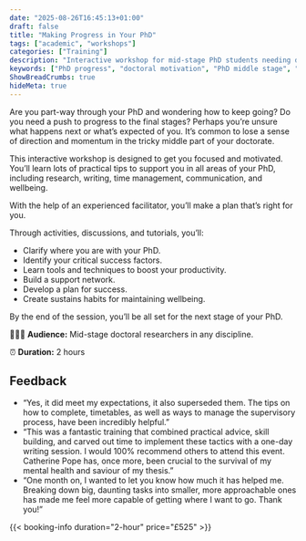 ```yaml
---
date: "2025-08-26T16:45:13+01:00"
draft: false
title: "Making Progress in Your PhD"
tags: ["academic", "workshops"]
categories: ["Training"] 
description: "Interactive workshop for mid-stage PhD students needing direction and motivation. Learn practical strategies for research, writing, time management, and wellbeing to successfully navigate to completion."
keywords: ["PhD progress", "doctoral motivation", "PhD middle stage", "thesis completion", "PhD productivity", "doctoral wellbeing", "PhD planning", "research momentum", "PhD support", "doctoral success"]
ShowBreadCrumbs: true
hideMeta: true
---
```


Are you part-way through your PhD and wondering how to keep going? Do you need a push to progress to the final stages? Perhaps you’re unsure what happens next or what’s expected of you. It’s common to lose a sense of direction and momentum in the tricky middle part of your doctorate.

This interactive workshop is designed to get you focused and motivated. You’ll learn lots of practical tips to support you in all areas of your PhD, including research, writing, time management, communication, and wellbeing.

With the help of an experienced facilitator, you’ll make a plan that’s right for you.

Through activities, discussions, and tutorials, you’ll: 

- Clarify where you are with your PhD. 
- Identify your critical success factors.
- Learn tools and techniques to boost your productivity.
- Build a support network.
- Develop a plan for success.
- Create sustains habits for maintaining wellbeing.

By the end of the session, you’ll be all set for the next stage of your PhD.

👩🏽‍🎓 **Audience:** Mid-stage doctoral researchers in any discipline.

⏰ **Duration:** 2 hours

## Feedback

- “Yes, it did meet my expectations, it also superseded them. The tips on how to complete, timetables, as well as ways to manage the supervisory process, have been incredibly helpful.”
- “This was a fantastic training that combined practical advice, skill building, and carved out time to implement these tactics with a one-day writing session. I would 100% recommend others to attend this event. Catherine Pope has, once more, been crucial to the survival of my mental health and saviour of my thesis.”
- “One month on, I wanted to let you know how much it has helped me. Breaking down big, daunting tasks into smaller, more approachable ones has made me feel more capable of getting where I want to go. Thank you!”

{{< booking-info duration="2-hour" price="£525" >}}